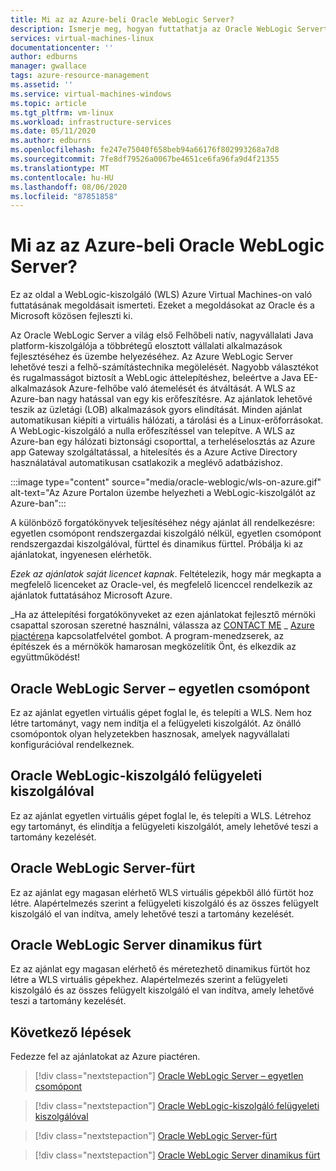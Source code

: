 ```yaml
---
title: Mi az az Azure-beli Oracle WebLogic Server?
description: Ismerje meg, hogyan futtathatja az Oracle WebLogic Servert Microsoft Azureon.
services: virtual-machines-linux
documentationcenter: ''
author: edburns
manager: gwallace
tags: azure-resource-management
ms.assetid: ''
ms.service: virtual-machines-windows
ms.topic: article
ms.tgt_pltfrm: vm-linux
ms.workload: infrastructure-services
ms.date: 05/11/2020
ms.author: edburns
ms.openlocfilehash: fe247e75040f658beb94a66176f802993268a7d8
ms.sourcegitcommit: 7fe8df79526a0067be4651ce6fa96fa9d4f21355
ms.translationtype: MT
ms.contentlocale: hu-HU
ms.lasthandoff: 08/06/2020
ms.locfileid: "87851858"
---
```

# <a name="what-is-oracle-weblogic-server-on-azure"></a>Mi az az Azure-beli Oracle WebLogic Server?

Ez az oldal a WebLogic-kiszolgáló (WLS) Azure Virtual Machines-on való futtatásának megoldásait ismerteti.  Ezeket a megoldásokat az Oracle és a Microsoft közösen fejleszti ki.

Az Oracle WebLogic Server a világ első Felhőbeli natív, nagyvállalati Java platform-kiszolgálója a többrétegű elosztott vállalati alkalmazások fejlesztéséhez és üzembe helyezéséhez. Az Azure WebLogic Server lehetővé teszi a felhő-számítástechnika megölelését.  Nagyobb választékot és rugalmasságot biztosít a WebLogic áttelepítéshez, beleértve a Java EE-alkalmazások Azure-felhőbe való átemelését és átváltását.   A WLS az Azure-ban nagy hatással van egy kis erőfeszítésre. Az ajánlatok lehetővé teszik az üzletági (LOB) alkalmazások gyors elindítását.  Minden ajánlat automatikusan kiépíti a virtuális hálózati, a tárolási és a Linux-erőforrásokat.  A WebLogic-kiszolgáló a nulla erőfeszítéssel van telepítve.  A WLS az Azure-ban egy hálózati biztonsági csoporttal, a terheléselosztás az Azure app Gateway szolgáltatással, a hitelesítés és a Azure Active Directory használatával automatikusan csatlakozik a meglévő adatbázishoz.

:::image type="content" source="media/oracle-weblogic/wls-on-azure.gif" alt-text="Az Azure Portalon üzembe helyezheti a WebLogic-kiszolgálót az Azure-ban":::

A különböző forgatókönyvek teljesítéséhez négy ajánlat áll rendelkezésre: egyetlen csomópont rendszergazdai kiszolgáló nélkül, egyetlen csomópont rendszergazdai kiszolgálóval, fürttel és dinamikus fürttel.  Próbálja ki az ajánlatokat, ingyenesen elérhetők.

_Ezek az ajánlatok saját licencet kapnak_. Feltételezik, hogy már megkapta a megfelelő licenceket az Oracle-vel, és megfelelő licenccel rendelkezik az ajánlatok futtatásához Microsoft Azure.

_Ha az áttelepítési forgatókönyveket az ezen ajánlatokat fejlesztő mérnöki csapattal szorosan szeretné használni, válassza az [CONTACT ME](https://azuremarketplace.microsoft.com/en-us/marketplace/apps/oracle.oraclelinux-wls-cluster?tab=Overview) _ [Azure piactéren](https://azuremarketplace.microsoft.com/en-us/marketplace/apps/oracle.oraclelinux-wls-cluster?tab=Overview)a kapcsolatfelvétel gombot. A program-menedzserek, az építészek és a mérnökök hamarosan megközelítik Önt, és elkezdik az együttműködést!

## <a name="oracle-weblogic-server-single-node"></a>Oracle WebLogic Server – egyetlen csomópont

Ez az ajánlat egyetlen virtuális gépet foglal le, és telepíti a WLS. Nem hoz létre tartományt, vagy nem indítja el a felügyeleti kiszolgálót. Az önálló csomópontok olyan helyzetekben hasznosak, amelyek nagyvállalati konfigurációval rendelkeznek.

## <a name="oracle-weblogic-server-with-admin-server"></a>Oracle WebLogic-kiszolgáló felügyeleti kiszolgálóval

Ez az ajánlat egyetlen virtuális gépet foglal le, és telepíti a WLS. Létrehoz egy tartományt, és elindítja a felügyeleti kiszolgálót, amely lehetővé teszi a tartomány kezelését.

## <a name="oracle-weblogic-server-cluster"></a>Oracle WebLogic Server-fürt

Ez az ajánlat egy magasan elérhető WLS virtuális gépekből álló fürtöt hoz létre. Alapértelmezés szerint a felügyeleti kiszolgáló és az összes felügyelt kiszolgáló el van indítva, amely lehetővé teszi a tartomány kezelését.

## <a name="oracle-weblogic-server-dynamic-cluster"></a>Oracle WebLogic Server dinamikus fürt

Ez az ajánlat egy magasan elérhető és méretezhető dinamikus fürtöt hoz létre a WLS virtuális gépekhez. Alapértelmezés szerint a felügyeleti kiszolgáló és az összes felügyelt kiszolgáló el van indítva, amely lehetővé teszi a tartomány kezelését.

## <a name="next-steps"></a>Következő lépések

Fedezze fel az ajánlatokat az Azure piactéren.

> [!div class="nextstepaction"]
> [Oracle WebLogic Server – egyetlen csomópont](https://portal.azure.com/#create/oracle.20191001-arm-oraclelinux-wls20191001-arm-oraclelinux-wls)

> [!div class="nextstepaction"]
> [Oracle WebLogic-kiszolgáló felügyeleti kiszolgálóval](https://portal.azure.com/#create/oracle.20191009-arm-oraclelinux-wls-admin20191009-arm-oraclelinux-wls-admin)

> [!div class="nextstepaction"]
> [Oracle WebLogic Server-fürt](https://portal.azure.com/#create/oracle.20191007-arm-oraclelinux-wls-cluster20191007-arm-oraclelinux-wls-cluster)

> [!div class="nextstepaction"]
> [Oracle WebLogic Server dinamikus fürt](https://portal.azure.com/#create/oracle.20191021-arm-oraclelinux-wls-dynamic-cluster20191021-arm-oraclelinux-wls-dynamic-cluster)
